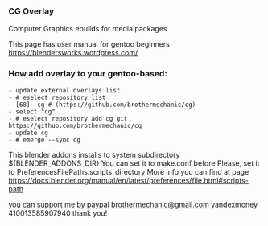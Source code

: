 ### CG Overlay
Computer Graphics ebuilds for media packages

This page has user manual for gentoo beginners 
https://blendersworks.wordpress.com/


### How add overlay to your gentoo-based:  

    - update external overlays list  
    - # eselect repository list  
    - [68]  cg # (https://github.com/brothermechanic/cg)  
    - select "cg"  
    - # eselect repository add cg git https://github.com/brothermechanic/cg  
    - update cg  
    - # emerge --sync cg  

This blender addons installs to system subdirectory
${BLENDER_ADDONS_DIR}
You can set it to make.conf before
Please, set it to PreferencesFilePaths.scripts_directory
More info you can find at page
https://docs.blender.org/manual/en/latest/preferences/file.html#scripts-path

you can support me by
paypal      brothermechanic@gmail.com
yandexmoney 410013585907940
thank you!
